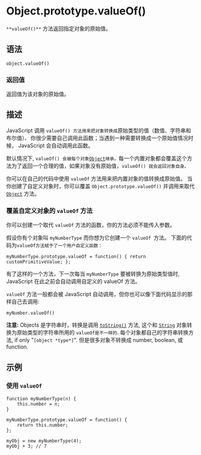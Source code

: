 # Object.prototype.valueOf()

`**valueOf()**` 方法返回指定对象的原始值。

## 语法

```
object.valueOf()
```

### 返回值

返回值为该对象的原始值。

## 描述

JavaScript 调用 `valueOf() 方法用来把对象转换成`原始类型的值（数值、字符串和布尔值）`。` 你很少需要自己调用此函数；当遇到一种需要转换成一个原始值情况时候， JavaScript 会自动调用此函数。

默认情况下, `valueOf() 会被每个对象`[`Object`](https://developer.mozilla.org/zh-CN/docs/Web/JavaScript/Reference/Global_Objects/Object)`继承。`每一个内置对象都会覆盖这个方法为了返回一个合理的值，如果对象没有原始值，`valueOf() 就会返回对象自身。`

 

你可以在自己的代码中使用 `valueOf` 方法用来把内置对象的值转换成原始值。 当你创建了自定义对象时，你可以覆盖 `Object.prototype.valueOf()` 并调用来取代 [`Object`](https://developer.mozilla.org/zh-CN/docs/Web/JavaScript/Reference/Global_Objects/Object) 方法。

### 覆盖自定义对象的 `valueOf` 方法

你可以创建一个取代 `valueOf` 方法的函数，你的方法必须不能传入参数。

假设你有个对象叫 `myNumberType` 而你想为它创建一个 `valueOf `方法。 下面的代码为`valueOf方法赋予了一个用户自定义函数：`

```
myNumberType.prototype.valueOf = function() { return customPrimitiveValue; };
```

 

有了这样的一个方法，下一次每当 `myNumberType` 要被转换为原始类型值时, JavaScript 在此之前会自动调用自定义的 valueOf 方法。

`valueOf` 方法一般都会被 JavaScript 自动调用，但你也可以像下面代码显示的那样自己去调用:

```
myNumber.valueOf()
```

**注意:** Objects 是字符串时，转换是调用 [`toString()`](https://developer.mozilla.org/zh-CN/docs/Web/JavaScript/Reference/Global_Objects/Object/toString) 方法, 这个和 [`String`](https://developer.mozilla.org/zh-CN/docs/Web/JavaScript/Reference/Global_Objects/String) 对象转换为原始类型的字符串所用的 `valueOf是不一样的`. 每个对象都自己的字符串转换方法, if only "`[object *type*]`". 但是很多对象不转换成 number, boolean, 或 function.

## 示例

### 使用 `valueOf`

```
function myNumberType(n) {
    this.number = n;
}

myNumberType.prototype.valueOf = function() {
    return this.number;
};

myObj = new myNumberType(4);
myObj + 3; // 7
```

## 
